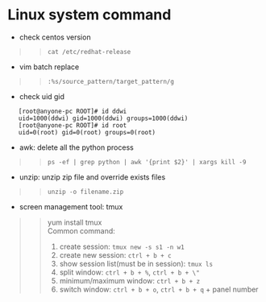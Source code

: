 # Linux system command
- check centos version
>> `cat /etc/redhat-release`
- vim batch replace
>> `:%s/source_pattern/target_pattern/g`  
- check uid gid  
```
   [root@anyone-pc ROOT]# id ddwi  
   uid=1000(ddwi) gid=1000(ddwi) groups=1000(ddwi)  
   [root@anyone-pc ROOT]# id root  
   uid=0(root) gid=0(root) groups=0(root)  
```
- awk: delete all the python process
>> `ps -ef | grep python | awk '{print $2}' | xargs kill -9` 
- unzip: unzip zip file and override exists files
>> `unzip -o filename.zip` 
- screen management tool: tmux
>> yum install tmux  
>> Common command:  
>>1. create session: `tmux new -s s1 -n w1`  
>>2. create new session: `ctrl + b + c`  
>>3. show session list(must be in session): `tmux ls`  
>>4. split window: `ctrl + b + %`, `ctrl + b + \"`  
>>5. minimum/maximum window: `ctrl + b + z`  
>>6. switch window: `ctrl + b + o`, `ctrl + b + q` + panel number
